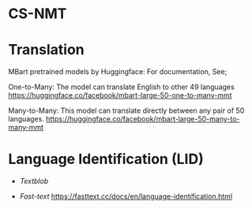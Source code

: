 # CS-NMT

# Translation 
MBart pretrained models by Huggingface:
For documentation, See;

One-to-Many: The model can translate English to other 49 languages
https://huggingface.co/facebook/mbart-large-50-one-to-many-mmt


Many-to-Many: This model can translate directly between any pair of 50 languages.
https://huggingface.co/facebook/mbart-large-50-many-to-many-mmt



# Language Identification (LID)

- *Textblob*

- *Fast-text*
https://fasttext.cc/docs/en/language-identification.html
